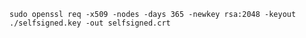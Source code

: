 `sudo openssl req -x509 -nodes -days 365 -newkey rsa:2048 -keyout ./selfsigned.key -out selfsigned.crt`
